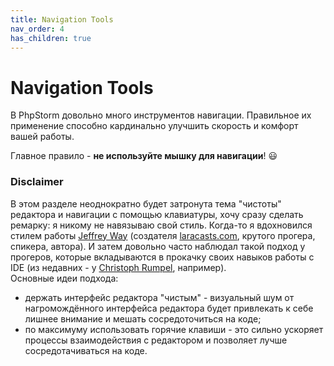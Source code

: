 ```yaml
---
title: Navigation Tools
nav_order: 4
has_children: true
---
```


# Navigation Tools

В PhpStorm довольно много инструментов навигации. Правильное их применение способно кардинально улучшить скорость и комфорт вашей работы.

Главное правило - **не используйте мышку для навигации**! :smiley:


### Disclaimer
В этом разделе неоднократно будет затронута тема "чистоты" редактора и навигации с помощью клавиатуры, хочу сразу сделать ремарку: я никому не навязываю свой стиль.
Когда-то я вдохновился стилем работы [Jeffrey Way](https://twitter.com/jeffrey_way) (создателя [laracasts.com](https://laracasts.com/), крутого прогера, спикера, автора). И затем довольно часто наблюдал такой подход у прогеров, которые вкладываются в прокачку своих навыков работы с IDE (из недавних - у [Christoph Rumpel](https://twitter.com/christophrumpel), например).<br>
Основные идеи подхода:
- держать интерфейс редактора "чистым" - визуальный шум от нагромождённого интерфейса редактора будет привлекать к себе лишнее внимание и мешать сосредоточиться на коде;
- по максимуму использовать горячие клавиши - это сильно ускоряет процессы взаимодействия с редактором и позволяет лучше сосредотачиваться на коде.